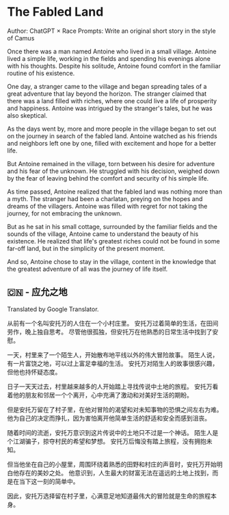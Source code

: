 # The Fabled Land
Author: ChatGPT × Race
Prompts: Write an original short story in the style of Camus

Once there was a man named Antoine who lived in a small village. Antoine lived a simple life, working in the fields and spending his evenings alone with his thoughts. Despite his solitude, Antoine found comfort in the familiar routine of his existence.

One day, a stranger came to the village and began spreading tales of a great adventure that lay beyond the horizon. The stranger claimed that there was a land filled with riches, where one could live a life of prosperity and happiness. Antoine was intrigued by the stranger's tales, but he was also skeptical.

As the days went by, more and more people in the village began to set out on the journey in search of the fabled land. Antoine watched as his friends and neighbors left one by one, filled with excitement and hope for a better life.

But Antoine remained in the village, torn between his desire for adventure and his fear of the unknown. He struggled with his decision, weighed down by the fear of leaving behind the comfort and security of his simple life.

As time passed, Antoine realized that the fabled land was nothing more than a myth. The stranger had been a charlatan, preying on the hopes and dreams of the villagers. Antoine was filled with regret for not taking the journey, for not embracing the unknown.

But as he sat in his small cottage, surrounded by the familiar fields and the sounds of the village, Antoine came to understand the beauty of his existence. He realized that life's greatest riches could not be found in some far-off land, but in the simplicity of the present moment.

And so, Antoine chose to stay in the village, content in the knowledge that the greatest adventure of all was the journey of life itself.


## 🇨🇳 - 应允之地
Translated by Google Translator.

从前有一个名叫安托万的人住在一个小村庄里。 安托万过着简单的生活，在田间劳作，晚上独自思考。 尽管他很孤独，但安托万在他熟悉的日常生活中找到了安慰。

一天，村里来了一个陌生人，开始散布地平线以外的伟大冒险故事。 陌生人说，有一片富饶之地，可以过上富足幸福的生活。 安托万对陌生人的故事很感兴趣，但他也持怀疑态度。

日子一天天过去，村里越来越多的人开始踏上寻找传说中土地的旅程。 安托万看着他的朋友和邻居一个个离开，心中充满了激动和对美好生活的期盼。

但是安托万留在了村子里，在他对冒险的渴望和对未知事物的恐惧之间左右为难。 他为自己的决定而挣扎，因为害怕离开他简单生活的舒适和安全而感到沮丧。

随着时间的流逝，安托万意识到这片传说中的土地只不过是一个神话。 陌生人是个江湖骗子，掠夺村民的希望和梦想。 安托万后悔没有踏上旅程，没有拥抱未知。

但当他坐在自己的小屋里，周围环绕着熟悉的田野和村庄的声音时，安托万开始明白他存在的美妙之处。 他意识到，人生最大的财富无法在遥远的土地上找到，而是在当下这一刻的简单中。

因此，安托万选择留在村子里，心满意足地知道最伟大的冒险就是生命的旅程本身。